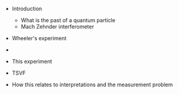 - Introduction
    + What is the past of a quantum particle
    + Mach Zehnder interferometer

- Wheeler's experiment
- 
- This experiment
- TSVF
- How this relates to interpretations and the measurement problem
